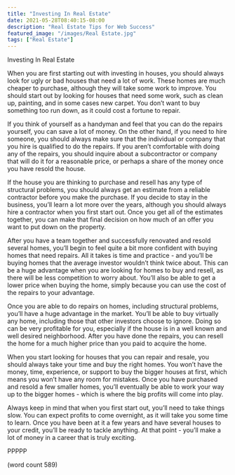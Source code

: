 ```yaml
---
title: "Investing In Real Estate"
date: 2021-05-28T08:40:15-08:00
description: "Real Estate Tips for Web Success"
featured_image: "/images/Real Estate.jpg"
tags: ["Real Estate"]
---
```


Investing In Real Estate

When you are first starting out with investing in houses, you should always look for ugly or bad houses that need a lot of work.  These homes are much cheaper to purchase, although they will take some work to improve.  You should start out by looking for houses that need some work, such as clean up, painting, and in some cases new carpet.  You don’t want to buy something too run down, as it could cost a fortune to repair.

If you think of yourself as a handyman and feel that you can do the repairs yourself, you can save a lot of money.  On the other hand, if you need to hire someone, you should always make sure that the individual or company that you hire is qualified to do the repairs. If you aren’t comfortable with doing any of the repairs, you should inquire about a subcontractor or company that will do it for a reasonable price, or perhaps a share of the money once you have resold the house.

If the house you are thinking to purchase and resell has any type of structural problems, you should always get an estimate from a reliable contractor before you make the purchase.  If you decide to stay in the business, you’ll learn a lot more over the years, although you should always hire a contractor when you first start out.  Once you get all of the estimates together, you can make that final decision on how much of an offer you want to put down on the property.

After you have a team together and successfully renovated and resold several homes, you’ll begin to feel quite a bit more confident with buying homes that need repairs.  All it takes is time and practice - and you’ll be buying homes that the average investor wouldn’t think twice about.  This can be a huge advantage when you are looking for homes to buy and resell, as there will be less competition to worry about.  You’ll also be able to get a lower price when buying the home, simply because you can use the cost of the repairs to your advantage.

Once you are able to do repairs on homes, including structural problems, you’ll have a huge advantage in the market.  You’ll be able to buy virtually any home, including those that other investors choose to ignore.  Doing so can be very profitable for you, especially if the house is in a well known and well desired neighborhood.  After you have done the repairs, you can resell the home for a much higher price than you paid to acquire the home.

When you start looking for houses that you can repair and resale, you should always take your time and buy the right homes.  You won’t have the money, time, experience, or support to buy the bigger houses at first, which means you won’t have any room for mistakes.  Once you have purchased and resold a few smaller homes, you’ll eventually be able to work your way up to the bigger homes - which is where the big profits will come into play.

Always keep in mind that when you first start out, you’ll need to take things slow.  You can expect profits to come overnight, as it will take you some time to learn.  Once you have been at it a few years and have several houses to your credit, you’ll be ready to tackle anything.  At that point - you’ll make a lot of money in a career that is truly exciting.

PPPPP

(word count 589)
